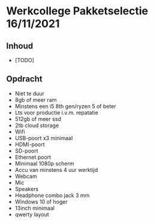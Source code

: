 # Werkcollege Pakketselectie 16/11/2021

## Inhoud

- [TODO]

## Opdracht

- Niet te duur
- 8gb of meer ram 
- Minstens een i5 8th gen/ryzen 5 of beter
- Lts voor productie i.v.m. repatatie
- 512gb of meer ssd
- 2tb cloud storage
- Wifi
- USB-poort x3 minimaal
- HDMI-poort
- SD-poort
- Ethernet poort
- Minimaal 1080p scherm
- Accu van minstens 4 uur werktijd
- Webcam
- Mic
- Speakers
- Headphone combo jack 3 mm
- Windows 10 of hoger
- 13inch minimaal
- qwerty layout